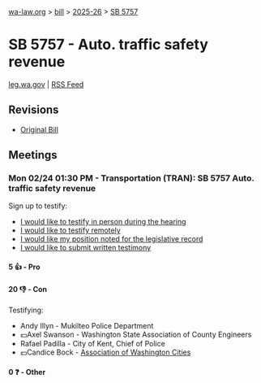 [wa-law.org](/) > [bill](/bill/) > [2025-26](/bill/2025-26/) > [SB 5757](/bill/2025-26/sb/5757/)

# SB 5757 - Auto. traffic safety revenue
[leg.wa.gov](https://app.leg.wa.gov/billsummary?BillNumber=5757&Year=2025&Initiative=false) | [RSS Feed](./rss.xml)

## Revisions
* [Original Bill](1/)

## Meetings
### Mon 02/24 01:30 PM - Transportation (TRAN): SB 5757 Auto. traffic safety revenue
Sign up to testify:
* [I would like to testify in person during the hearing](https://app.leg.wa.gov/csi/Testifier/Add?chamber=House&mId=32896&aId=164800&caId=26056&tId=1)
* [I would like to testify remotely](https://app.leg.wa.gov/csi/Testifier/Add?chamber=House&mId=32896&aId=164800&caId=26056&tId=2)
* [I would like my position noted for the legislative record](https://app.leg.wa.gov/csi/Testifier/Add?chamber=House&mId=32896&aId=164800&caId=26056&tId=3)
* [I would like to submit written testimony](https://app.leg.wa.gov/csi/Testifier/Add?chamber=House&mId=32896&aId=164800&caId=26056&tId=4)

#### 5 👍 - Pro

#### 20 👎 - Con
Testifying:
* Andy Illyn - Mukilteo Police Department
* 💵Axel Swanson - Washington State Association of County Engineers
* Rafael Padilla - City of Kent, Chief of Police
* 💵Candice Bock - [Association of Washington Cities](/org/association_of_washington_cities/)

#### 0 ❓ - Other
